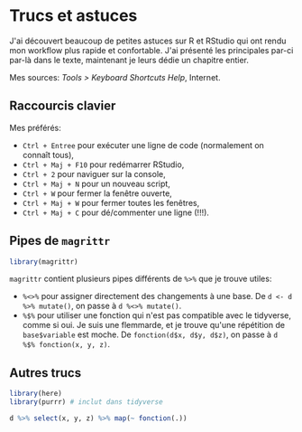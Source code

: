 # Trucs et astuces



J'ai découvert beaucoup de petites astuces sur R et RStudio qui ont rendu mon workflow plus rapide et confortable. J'ai présenté les principales par-ci par-là dans le texte, maintenant je leurs dédie un chapitre entier.

Mes sources: _Tools > Keyboard Shortcuts Help_, Internet.

## Raccourcis clavier

Mes préférés: 

* `Ctrl + Entree` pour exécuter une ligne de code (normalement on connaît tous),
* `Ctrl + Maj + F10` pour redémarrer RStudio,
* `Ctrl + 2` pour naviguer sur la console,
* `Ctrl + Maj + N` pour un nouveau script,
* `Ctrl + W` pour fermer la fenêtre ouverte,
* `Ctrl + Maj + W` pour fermer toutes les fenêtres,
* `Ctrl + Maj + C` pour dé/commenter une ligne (!!!).

## Pipes de `magrittr`


```r
library(magrittr)
```

`magrittr` contient plusieurs pipes différents de `%>%` que je trouve utiles:

* `%<>%` pour assigner directement des changements à une base. De `d <- d %>% mutate()`, on passe à `d %<>% mutate()`.
* `%$%` pour utiliser une fonction qui n'est pas compatible avec le tidyverse, comme si oui. Je suis une flemmarde, et je trouve qu'une répétition de `base$variable` est moche. De `fonction(d$x, d$y, d$z)`, on passe à `d %$% fonction(x, y, z)`.

## Autres trucs 


```r
library(here)
library(purrr) # inclut dans tidyverse
```


```r
d %>% select(x, y, z) %>% map(~ fonction(.))
```
